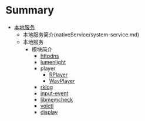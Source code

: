 # Summary

* [本地服务](introduction.md)
   * 本地服务简介(nativeService/system-service.md)
   * 本地服务
      * 模块简介
         * [httpdns](nativeService/httpdns/10_模块简介/10_httpdns.md)
         * [lumenlight](nativeService/lumenlight/10_模块简介/11_lumenlight.md)
         * player
            * [RPlayer](nativeService/librplayer/10_模块简介/12_player/10_RPlayer.md)
            * [WavPlayer](nativeService/librplayer/10_模块简介/12_player/11_WavPlayer.md)
         * [rklog](nativeService/rklog/10_模块简介/13_rklog.md)
         * [input-event](nativeService/input-event/10_模块简介/14_input-event.md)
         * [libmemcheck](nativeService/libmemcheck/10_模块简介/14_libmemcheck.md)
         * [volctl](nativeService/vol_ctrl/10_模块简介/15_volctl.md)
         * [display](nativeService/display/10_模块简介/20_display.md)
         
